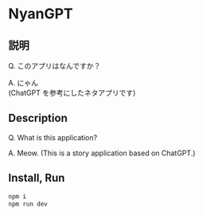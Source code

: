 # NyanGPT

## 説明

Q. このアプリはなんですか？

A. にゃん  
(ChatGPT を参考にしたネタアプリです)

## Description

Q. What is this application?

A. Meow. (This is a story application based on ChatGPT.)

## Install, Run

```sh
npm i
npm run dev
```
